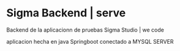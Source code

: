 # Sigma Backend | serve
Backend de la aplicacionn de pruebas Sigma Studio | we code

aplicacion hecha en java Springboot conectado a MYSQL SERVER 
